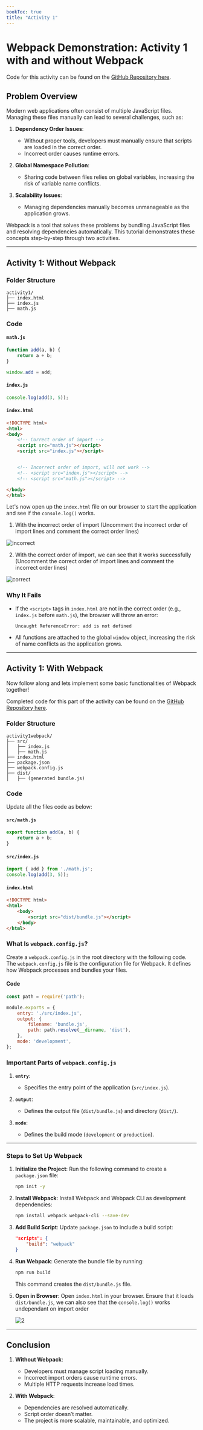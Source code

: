 ```yaml
---
bookToc: true
title: "Activity 1"
---
```

# **Webpack Demonstration: Activity 1 with and without Webpack**

Code for this activity can be found on the [GitHub Repository here](https://github.com/tpaidi/SER598-build-tools-tutorial/tree/main/webpack/activity1).

## **Problem Overview**
Modern web applications often consist of multiple JavaScript files. Managing these files manually can lead to several challenges, such as:

1. **Dependency Order Issues**:
   - Without proper tools, developers must manually ensure that scripts are loaded in the correct order.
   - Incorrect order causes runtime errors.

2. **Global Namespace Pollution**:
   - Sharing code between files relies on global variables, increasing the risk of variable name conflicts.

3. **Scalability Issues**:
   - Managing dependencies manually becomes unmanageable as the application grows.

Webpack is a tool that solves these problems by bundling JavaScript files and resolving dependencies automatically. This tutorial demonstrates these concepts step-by-step through two activities.

---

## **Activity 1: Without Webpack**

### **Folder Structure**
```
activity1/
├── index.html
├── index.js
├── math.js
```

### **Code**

#### `math.js`
```javascript
function add(a, b) {
    return a + b;
}

window.add = add;
```

#### `index.js`
```javascript
console.log(add(3, 5));
```

#### `index.html`
```html
<!DOCTYPE html>
<html>
<body>
	<!-- Correct order of import -->
	<script src="math.js"></script>
	<script src="index.js"></script>


	<!-- Incorrect order of import, will not work -->
	<!-- <script src="index.js"></script> -->
	<!-- <script src="math.js"></script> -->

</body>
</html>
```

Let's now open up the `index.html` file on our browser to start the application and see if the `console.log()` works.

1. With the incorrect order of import (Uncomment the incorrect order of import lines and comment the correct order lines)

![incorrect](/docs/webpack/incorrect.png)

2. With the correct order of import, we can see that it works successfully (Uncomment the correct order of import lines and comment the incorrect order lines)

![correct](/docs/webpack/correct.png)


### **Why It Fails**
   - If the `<script>` tags in `index.html` are not in the correct order (e.g., `index.js` before `math.js`), the browser will throw an error:
     ```
     Uncaught ReferenceError: add is not defined
     ```

   - All functions are attached to the global `window` object, increasing the risk of name conflicts as the application grows.

---

## **Activity 1: With Webpack**

Now follow along and lets implement some basic functionalities of Webpack together!

Completed code for this part of the activity can be found on the [GitHub Repository here](https://github.com/tpaidi/SER598-build-tools-tutorial/tree/main/webpack/activity1webpack).

### **Folder Structure**
```
activity1webpack/
├── src/
│   ├── index.js
│   ├── math.js
├── index.html
├── package.json
├── webpack.config.js
├── dist/
│   ├── (generated bundle.js)
```

### **Code**

Update all the files code as below: 

#### `src/math.js`
```javascript
export function add(a, b) {
    return a + b;
}
```

#### `src/index.js`
```javascript
import { add } from './math.js';
console.log(add(3, 5));
```

#### `index.html`
```html
<!DOCTYPE html>
<html>
	<body>
		<script src="dist/bundle.js"></script>
	</body>
</html>
```

### **What Is `webpack.config.js`?**

Create a `webpack.config.js` in the root directory with the following code.
The `webpack.config.js` file is the configuration file for Webpack. It defines how Webpack processes and bundles your files.

#### **Code**
```javascript
const path = require('path');

module.exports = {
    entry: './src/index.js', 
    output: {
        filename: 'bundle.js', 
        path: path.resolve(__dirname, 'dist'), 
    },
    mode: 'development', 
};

```

### **Important Parts of `webpack.config.js`**
1. **`entry`**:
   - Specifies the entry point of the application (`src/index.js`).

2. **`output`**:
   - Defines the output file (`dist/bundle.js`) and directory (`dist/`).

3. **`mode`**:
   - Defines the build mode (`development` or `production`).

---

### **Steps to Set Up Webpack**

1. **Initialize the Project**:
   Run the following command to create a `package.json` file:
   ```bash
   npm init -y
   ```

2. **Install Webpack**:
   Install Webpack and Webpack CLI as development dependencies:
   ```bash
   npm install webpack webpack-cli --save-dev
   ```

3. **Add Build Script**:
   Update `package.json` to include a build script:
   ```json
   "scripts": {
       "build": "webpack"
   }
   ```

4. **Run Webpack**:
   Generate the bundle file by running:
   ```bash
   npm run build
   ```

   This command creates the `dist/bundle.js` file.

5. **Open in Browser**:
   Open `index.html` in your browser. Ensure that it loads `dist/bundle.js`, we can also see that the `console.log()` works undependant on import order

	![2](/docs/webpack/2.png)
---

## **Conclusion**
1. **Without Webpack**:
   - Developers must manage script loading manually.
   - Incorrect import orders cause runtime errors.
   - Multiple HTTP requests increase load times.

2. **With Webpack**:
   - Dependencies are resolved automatically.
   - Script order doesn’t matter.
   - The project is more scalable, maintainable, and optimized.